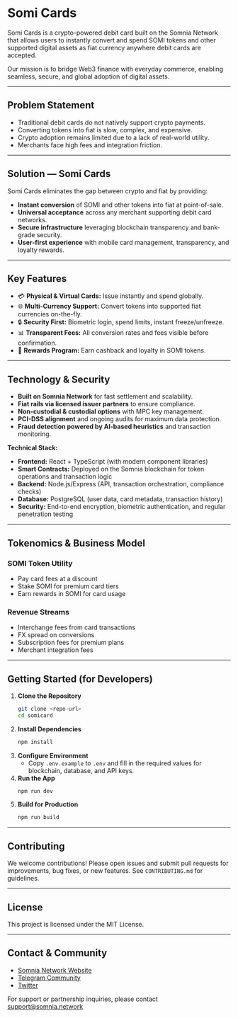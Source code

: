 # Somi Cards

Somi Cards is a crypto-powered debit card built on the Somnia Network that allows users to instantly convert and spend SOMI tokens and other supported digital assets as fiat currency anywhere debit cards are accepted.

Our mission is to bridge Web3 finance with everyday commerce, enabling seamless, secure, and global adoption of digital assets.

---

## Problem Statement
- Traditional debit cards do not natively support crypto payments.
- Converting tokens into fiat is slow, complex, and expensive.
- Crypto adoption remains limited due to a lack of real-world utility.
- Merchants face high fees and integration friction.

---

## Solution — Somi Cards
Somi Cards eliminates the gap between crypto and fiat by providing:
- **Instant conversion** of SOMI and other tokens into fiat at point-of-sale.
- **Universal acceptance** across any merchant supporting debit card networks.
- **Secure infrastructure** leveraging blockchain transparency and bank-grade security.
- **User-first experience** with mobile card management, transparency, and loyalty rewards.

---

## Key Features
- 💳 **Physical & Virtual Cards:** Issue instantly and spend globally.
- 🌐 **Multi-Currency Support:** Convert tokens into supported fiat currencies on-the-fly.
- 🔒 **Security First:** Biometric login, spend limits, instant freeze/unfreeze.
- 📊 **Transparent Fees:** All conversion rates and fees visible before confirmation.
- 🎁 **Rewards Program:** Earn cashback and loyalty in SOMI tokens.

---

## Technology & Security
- **Built on Somnia Network** for fast settlement and scalability.
- **Fiat rails via licensed issuer partners** to ensure compliance.
- **Non-custodial & custodial options** with MPC key management.
- **PCI-DSS alignment** and ongoing audits for maximum data protection.
- **Fraud detection powered by AI-based heuristics** and transaction monitoring.

**Technical Stack:**
- **Frontend:** React + TypeScript (with modern component libraries)
- **Smart Contracts:** Deployed on the Somnia blockchain for token operations and transaction logic
- **Backend:** Node.js/Express (API, transaction orchestration, compliance checks)
- **Database:** PostgreSQL (user data, card metadata, transaction history)
- **Security:** End-to-end encryption, biometric authentication, and regular penetration testing

---

## Tokenomics & Business Model
### SOMI Token Utility
- Pay card fees at a discount
- Stake SOMI for premium card tiers
- Earn rewards in SOMI for card usage

### Revenue Streams
- Interchange fees from card transactions
- FX spread on conversions
- Subscription fees for premium plans
- Merchant integration fees

---

## Getting Started (for Developers)
1. **Clone the Repository**
   ```bash
   git clone <repo-url>
   cd somicard
   ```
2. **Install Dependencies**
   ```bash
   npm install
   ```
3. **Configure Environment**
   - Copy `.env.example` to `.env` and fill in the required values for blockchain, database, and API keys.
4. **Run the App**
   ```bash
   npm run dev
   ```
5. **Build for Production**
   ```bash
   npm run build
   ```

---

## Contributing
We welcome contributions! Please open issues and submit pull requests for improvements, bug fixes, or new features. See `CONTRIBUTING.md` for guidelines.

---

## License
This project is licensed under the MIT License.

---

## Contact & Community
- [Somnia Network Website](https://somnia.network)
- [Telegram Community](https://t.me/somnia)
- [Twitter](https://twitter.com/somnia)

For support or partnership inquiries, please contact support@somnia.network
